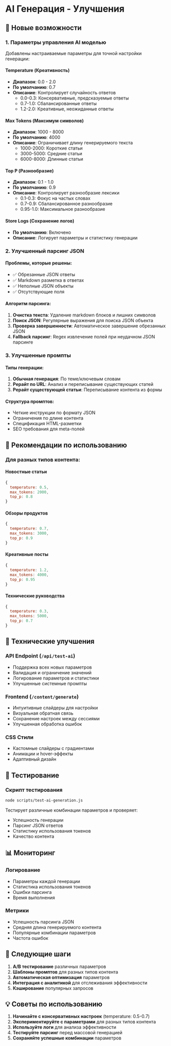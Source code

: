 # AI Генерация - Улучшения

## 🚀 Новые возможности

### 1. Параметры управления AI моделью

Добавлены настраиваемые параметры для точной настройки генерации:

#### Temperature (Креативность)
- **Диапазон**: 0.0 - 2.0
- **По умолчанию**: 0.7
- **Описание**: Контролирует случайность ответов
  - 0.0-0.3: Консервативные, предсказуемые ответы
  - 0.7-1.0: Сбалансированные ответы
  - 1.2-2.0: Креативные, неожиданные ответы

#### Max Tokens (Максимум символов)
- **Диапазон**: 1000 - 8000
- **По умолчанию**: 4000
- **Описание**: Ограничивает длину генерируемого текста
  - 1000-2000: Короткие статьи
  - 3000-5000: Средние статьи
  - 6000-8000: Длинные статьи

#### Top P (Разнообразие)
- **Диапазон**: 0.1 - 1.0
- **По умолчанию**: 0.9
- **Описание**: Контролирует разнообразие лексики
  - 0.1-0.3: Фокус на частых словах
  - 0.7-0.9: Сбалансированное разнообразие
  - 0.95-1.0: Максимальное разнообразие

#### Store Logs (Сохранение логов)
- **По умолчанию**: Включено
- **Описание**: Логирует параметры и статистику генерации

### 2. Улучшенный парсинг JSON

#### Проблемы, которые решены:
- ✅ Обрезанные JSON ответы
- ✅ Markdown разметка в ответах
- ✅ Неполные JSON объекты
- ✅ Отсутствующие поля

#### Алгоритм парсинга:
1. **Очистка текста**: Удаление markdown блоков и лишних символов
2. **Поиск JSON**: Регулярные выражения для поиска JSON объекта
3. **Проверка завершенности**: Автоматическое завершение обрезанных JSON
4. **Fallback парсинг**: Regex извлечение полей при неудачном JSON парсинге

### 3. Улучшенные промпты

#### Типы генерации:
1. **Обычная генерация**: По теме/ключевым словам
2. **Рерайт по URL**: Анализ и переписывание существующих статей
3. **Рерайт существующей статьи**: Переписывание контента из формы

#### Структура промптов:
- Четкие инструкции по формату JSON
- Ограничения по длине контента
- Спецификация HTML-разметки
- SEO требования для meta-полей

## 🎯 Рекомендации по использованию

### Для разных типов контента:

#### Новостные статьи
```javascript
{
  temperature: 0.5,
  max_tokens: 2000,
  top_p: 0.8
}
```

#### Обзоры продуктов
```javascript
{
  temperature: 0.7,
  max_tokens: 3000,
  top_p: 0.9
}
```

#### Креативные посты
```javascript
{
  temperature: 1.2,
  max_tokens: 4000,
  top_p: 0.95
}
```

#### Технические руководства
```javascript
{
  temperature: 0.3,
  max_tokens: 5000,
  top_p: 0.7
}
```

## 🔧 Технические улучшения

### API Endpoint (`/api/test-ai`)
- Поддержка всех новых параметров
- Валидация и ограничение значений
- Логирование параметров и статистики
- Улучшенные системные промпты

### Frontend (`/content/generate`)
- Интуитивные слайдеры для настройки
- Визуальная обратная связь
- Сохранение настроек между сессиями
- Улучшенная обработка ошибок

### CSS Стили
- Кастомные слайдеры с градиентами
- Анимации и hover-эффекты
- Адаптивный дизайн

## 🧪 Тестирование

### Скрипт тестирования
```bash
node scripts/test-ai-generation.js
```

Тестирует различные комбинации параметров и проверяет:
- Успешность генерации
- Парсинг JSON ответов
- Статистику использования токенов
- Качество контента

## 📊 Мониторинг

### Логирование
- Параметры каждой генерации
- Статистика использования токенов
- Ошибки парсинга
- Время выполнения

### Метрики
- Успешность парсинга JSON
- Средняя длина генерируемого контента
- Популярные комбинации параметров
- Частота ошибок

## 🚀 Следующие шаги

1. **A/B тестирование** различных параметров
2. **Шаблоны промптов** для разных типов контента
3. **Автоматическая оптимизация** параметров
4. **Интеграция с аналитикой** для отслеживания эффективности
5. **Кэширование** популярных запросов

## 💡 Советы по использованию

1. **Начинайте с консервативных настроек** (temperature: 0.5-0.7)
2. **Экспериментируйте с параметрами** для разных типов контента
3. **Используйте логи** для анализа эффективности
4. **Тестируйте парсинг** перед массовой генерацией
5. **Сохраняйте успешные комбинации** параметров
